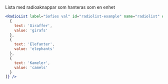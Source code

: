 Lista med radioaknappar som hanteras som en enhet

```jsx
<RadioList label="Sofies val" id="radiolist-example" name="radiolist" options={[
  {
    text: 'Giraffer',
    value: 'girafs'
  },
  {
    text: 'Elefanter',
    value: 'elephants'
  },
  {
    text: 'Kameler',
    value: 'camels'
  }
]} />
```
